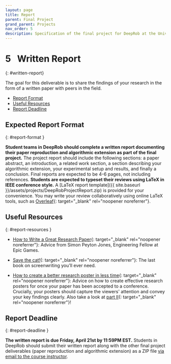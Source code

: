 ```yaml
---
layout: page
title: Report
parent: Final Project
grand_parent: Projects
nav_order: 5
description: Specification of the final project for DeepRob at the University of Michigan.
---
```


# 5&nbsp;&nbsp;&nbsp;Written Report
{: #written-report}

The goal for this deliverable is to share the findings of your research in the form of a written paper with peers in the field.
 - [Report Format](#report-format)
 - [Useful Resources](#report-resources)
 - [Report Deadline](#report-deadline)

## Expected Report Format
{: #report-format }

**Student teams in DeepRob should complete a written report documenting their paper reproduction and algorithmic extension as part of the final project.** The project report should include the following sections: a paper abstract, an introduction, a related work section, a section describing your algorithmic extension, your experimental setup and results, and finally a conclusion. Final reports are expected to be 4-6 pages, not including references. **Students are expected to typeset their reviews using LaTeX in IEEE conference style.** A [LaTeX report template]({{ site.baseurl }}/assets/projects/DeepRobProjectReport.zip) is provided for your convenience. You may write your review collaboratively using online LaTeX tools, such as [Overleaf](https://www.overleaf.com/){: target="_blank" rel="noopener noreferrer"}.



## Useful Resources
{: #report-resources }

 - [How to Write a Great Research Paper](https://youtu.be/WP-FkUaOcOM){: target="_blank" rel="noopener noreferrer"}: Advice from Simon Peyton Jones, Engineering Fellow at Epic Games.

 - [Save the cat!](https://savethecat.com/products/books/save-the-cat-the-last-book-on-screenwriting-youll-ever-need){: target="_blank" rel="noopener noreferrer"}: The last book on screenwriting you’ll ever need.

 - [How to create a better research poster in less time](https://youtu.be/1RwJbhkCA58){: target="_blank" rel="noopener noreferrer"}: Advice on how to create effective research posters for once your paper has been accepted to a conference. Crucially, your posters should capture the viewers' attention and convey your key findings clearly. Also take a look at [part II](https://youtu.be/SYk29tnxASs){: target="_blank" rel="noopener noreferrer"}!


## Report Deadline
{: #report-deadline }

**The written report is due Friday, April 21st by 11:59PM EST.** Students in DeepRob should submit their written report along with the other final project deliverables (paper reproduction and algorithmic extension) as a ZIP file [via email to the course instructor](mailto:topipari@umich.edu).